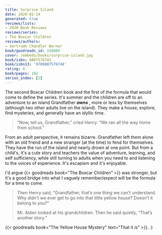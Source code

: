 ```yaml
---
title: Surprise Island
date: 2020-02-24
generated: true
reviews/lists:
- 2020 Book Reviews
reviews/series:
- The Boxcar Children
reviews/authors:
- Gertrude Chandler Warner
book/goodreads_id: 156809
cover: /embeds/books/surprise-island.jpg
book/isbn: 0807576743
book/isbn13: '9780807576748'
rating: 4
book/pages: 192
series_index: [2]
---
```

The second Boxcar Children book and the first of the formula that would come to define the series. It's summer and the children are off to an adventure to an island Grandfather ***owns*** , more or less by themselves (although two other adults live on the island). They make a house, explore, find mysteries, and generally have an idyllic time.  

> “Now, tell us, Grandfather,” cried Henry. “We ran all the way home from school.”  

<!--more-->

From an adult perspective, it remains bizarre. Grandfather left them alone with an old friend and a new stranger (at the time) to fend for themselves. They have the run of the island and nearly drown at one point. But from a child's, it's a cute story and teachers the value of adventure, learning, and self sufficiency, while still turning to adults when you need to and listening to the voices of experience. It's escapism and it's enjoyable.  

I'd argue {{< goodreads book="The Boxcar Children" >}} was stronger, but it's a good bridge into what I vaguely remember/expect will be the formula for a time to come.  

> Then Henry said, “Grandfather, that’s one thing we can’t understand. Why didn’t we ever get to go into that little yellow house? Doesn’t it belong to you?”  
>
> Mr. Alden looked at his grandchildren. Then he said quietly, “That’s another story.”  

{{< goodreads book="The Yellow House Mystery" text="That it is" >}}. :)